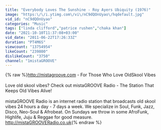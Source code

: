 ```yaml
---
title: "Everybody Loves The Sunshine - Roy Ayers Ubiquity (1976)"
image: "https:\/\/i.ytimg.com\/vi\/nC9dQOnUyao\/hqdefault.jpg"
vid_id: "nC9dQOnUyao"
categories: "Music"
tags: ["linda clifford","patrice rushen","chaka khan"]
date: "2021-10-10T11:37:08+03:00"
vid_date: "2011-06-22T17:26:33Z"
duration: "PT4M6S"
viewcount: "13754954"
likeCount: "239800"
dislikeCount: "3750"
channel: "1mistaGROOVE"
---
```

{% raw %}<a rel="nofollow" target="blank" href="http://mistagroove.com">http://mistagroove.com</a> - For Those Who  Love OldSkool Vibes<br /><br />Love old skool vibes? Check out mistaGROOVE Radio - The Station That Keeps Old Vibes Alive! <br /><br />mistaGROOVE Radio is an internet radio station that broadcasts old skool vibes 24 hours a day - 7 days a week.  We specialize in Soul, Funk, Jazz, Disco, Neo-Soul &amp; Afrobeat.  On Sundays we throw in some AfroFunk, Highlife, Juju &amp; Reggae for good measure. <a rel="nofollow" target="blank" href="http://mistaGROOVERadio.co.uk">http://mistaGROOVERadio.co.uk</a>{% endraw %}
